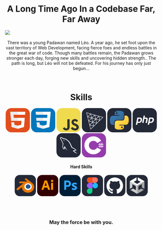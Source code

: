 <h1 align="center">A Long Time Ago In a Codebase Far, Far Away</h1>

<img src="img/gif2.gif" width="1000">

<p align="center">There was a young Padawan named Léo. A year ago, he set foot upon the vast territory of Web Development, facing fierce foes and endless battles in the great war of code. Though many battles remain, the Padawan grows stronger each day, forging new skills and uncovering hidden strength.. The path is long, but Léo will not be defeated. For his journey has only just begun...</p> 

<br>

<h1 align="center">Skills</h1>

<div align="center">
  <img src="img/HTML.svg" width="80"> 
  <img src="img/CSS.svg" width="80"> 
  <img src="img/JavaScript.svg" width="80"> 
  <img src="img/ThreeJS-Dark.svg" width="80">
  <img src="img/Python-Dark.svg" width="80"> 
  <img src="img/PHP-Dark.svg" width="80">
  <img src="img/MySQL-Dark.svg" width="80">
  <img src="img/CS.svg" width="80">
  
<h4>Hard Skills</h4>

  <img src="img/Blender-Dark.svg" width="70">
  <img src="img/Illustrator.svg" width="70">
  <img src="img/Photoshop.svg" width="70">
  <img src="img/Figma-Dark.svg" width="70">
  <img src="img/Github-Dark.svg" width="70">
  <img src="img/Unity-Dark.svg" width="70">
  
</div>

<br>
<br>

<h1></h1>

<h3 align="center">May the force be with you.</h3>
